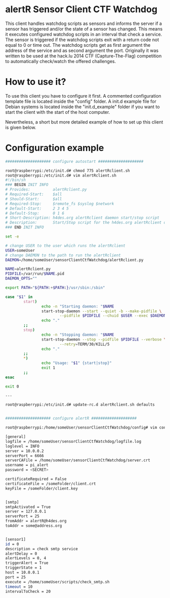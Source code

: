 alertR Sensor Client CTF Watchdog
======

This client handles watchdog scripts as sensors and informs the server if a sensor has triggered and/or the state of a sensor has changed. This means it executes configured watchdog scripts in an interval that check a service. The sensor is triggered if the watchdog scripts exit with a return code not equal to 0 or time out. The watchdog scripts get as first argument the address of the service and as second argument the port. Originally it was written to be used at the hack.lu 2014 CTF (Capture-The-Flag) competition to automatically check/watch the offered challenges. 


How to use it?
======

To use this client you have to configure it first. A commented configuration template file is located inside the "config" folder. A init.d example file for Debian systems is located inside the "init.d_example" folder if you want to start the client with the start of the host computer.

Nevertheless, a short but more detailed example of how to set up this client is given below.


Configuration example
======

```bash
#################### configure autostart ####################

root@raspberrypi:/etc/init.d# chmod 775 alertRclient.sh 
root@raspberrypi:/etc/init.d# vim alertRclient.sh 
#!/bin/sh
### BEGIN INIT INFO
# Provides:          alertRclient.py
# Required-Start:    $all
# Should-Start:      $all
# Required-Stop:     $remote_fs $syslog $network
# Default-Start:     2 3 4 5
# Default-Stop:      0 1 6
# Short-Description: h4des.org alertRclient daemon start/stop script
# Description:       Start/Stop script for the h4des.org alertRclient daemon
### END INIT INFO

set -e

# change USER to the user which runs the alertRclient
USER=someUser
# change DAEMON to the path to run the alertRclient
DAEMON=/home/someUser/sensorClientCtfWatchdog/alertRclient.py

NAME=alertRclient.py
PIDFILE=/var/run/$NAME.pid
DAEMON_OPTS=""

export PATH="${PATH:+$PATH:}/usr/sbin:/sbin"

case "$1" in
        start)
                echo -n "Starting daemon: "$NAME
                start-stop-daemon --start --quiet -b --make-pidfile \
                        --pidfile $PIDFILE --chuid $USER --exec $DAEMON -- $DAEMON_OPTS
                echo "."
        ;;
        stop)
                echo -n "Stopping daemon: "$NAME
                start-stop-daemon --stop --pidfile $PIDFILE --verbose \
                        --retry=TERM/30/KILL/5
                echo "."
        ;;
        *)
                echo "Usage: "$1" {start|stop}"
                exit 1
        ;;
esac

exit 0

---

root@raspberrypi:/etc/init.d# update-rc.d alertRclient.sh defaults


#################### configure alertR ####################

root@raspberrypi:/home/someUser/sensorClientCtfWatchdog/config# vim config.conf

[general]
logfile = /home/someUser/sensorClientCtfWatchdog/logfile.log
loglevel = INFO
server = 10.0.0.2
serverPort = 6666
serverCAFile = /home/someUser/sensorClientCtfWatchdog/server.crt
username = pi_alert
password = <SECRET>

certificateRequired = False
certificateFile = /someFolder/client.crt
keyFile = /someFolder/client.key


[smtp]
smtpActivated = True
server = 127.0.0.1
serverPort = 25
fromAddr = alertR@h4des.org
toAddr = some@address.org


[sensor1]
id = 0
description = check smtp service
alertDelay = 0
alertLevels = 0, 4
triggerAlert = True
triggerState = 1
host = 10.0.0.1
port = 25
execute = /home/someUser/scripts/check_smtp.sh
timeout = 10
intervalToCheck = 20
```